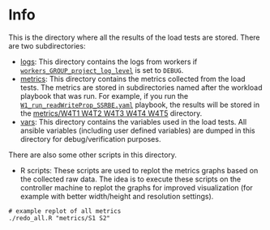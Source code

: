 # Info

This is the directory where all the results of the load tests are stored. There are two subdirectories:
- [logs](logs): This directory contains the logs from workers if [`workers_GROUP_project_log_level`](../group_vars/workers.yaml)
  is set to `DEBUG`.
- [metrics](metrics): This directory contains the metrics collected from the load tests. The metrics are stored in
  subdirectories named after the workload playbook that was run. For example, if you run the 
  [`W1_run_readWriteProp_SSRBE.yaml`](../W1_run_readWriteProp_SSRBE.yaml) playbook, the results will be stored in the
  [metrics/W4T1 W4T2 W4T3 W4T4 W4T5]() directory.
- [vars](vars): This directory contains the variables used in the load tests. All ansible variables (including
  user defined variables) are dumped in this directory for debug/verification purposes.

There are also some other scripts in this directory.
- R scripts: These scripts are used to replot the metrics graphs based on the collected raw data. The idea is to
  execute these scripts on the controller machine to replot the graphs for improved visualization (for example 
  with better width/height and resolution settings).
```
# example replot of all metrics
./redo_all.R "metrics/S1 S2"
```

